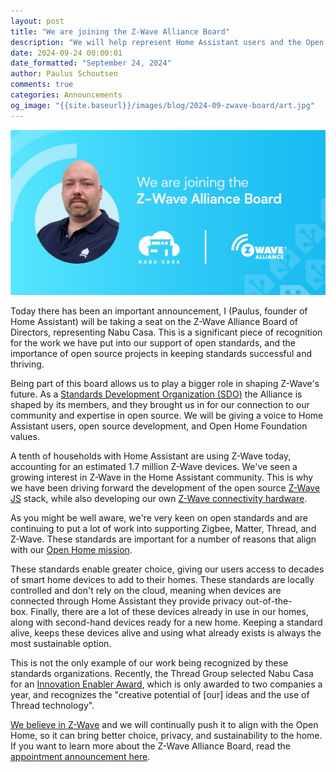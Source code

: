 ```yaml
---
layout: post
title: "We are joining the Z-Wave Alliance Board"
description: "We will help represent Home Assistant users and the Open Home Foundation values on this board, defining the future of Z-Wave."
date: 2024-09-24 00:00:01
date_formatted: "September 24, 2024"
author: Paulus Schoutsen
comments: true
categories: Announcements
og_image: "{{site.baseurl}}/images/blog/2024-09-zwave-board/art.jpg"
---
```


<img src='/images/blog/2024-09-zwave-board/art.jpg' style='border: 0;box-shadow: none;' alt="Paulus Schoutsen is joining the Z-Wave Alliance Board">

Today there has been an important announcement, I (Paulus, founder of Home Assistant) will be taking a seat on the Z-Wave Alliance Board of Directors, representing Nabu Casa. This is a significant piece of recognition for the work we have put into our support of open standards, and the importance of open source projects in keeping standards successful and thriving.

Being part of this board allows us to play a bigger role in shaping Z-Wave's future. As a [Standards Development Organization (SDO)](https://z-wavealliance.org/z-wave-alliance-formalizes-standards-development-organization-and-announces-founding-members/) the Alliance is shaped by its members, and they brought us in for our connection to our community and expertise in open source. We will be giving a voice to Home Assistant users, open source development, and Open Home Foundation values.

<!--more-->

A tenth of households with Home Assistant are using Z-Wave today, accounting for an estimated 1.7 million Z-Wave devices. We've seen a growing interest in Z-Wave in the Home Assistant community. This is why we have been driving forward the development of the open source [Z-Wave JS](https://github.com/zwave-js) stack, while also developing our own [Z-Wave connectivity hardware](https://www.home-assistant.io/blog/2024/05/08/zwave-is-not-dead/#range-testing-our-z-wave-stick-prototype).

As you might be well aware, we're very keen on open standards and are continuing to put a lot of work into supporting Zigbee, Matter, Thread, and Z-Wave. These standards are important for a number of reasons that align with our [Open Home mission](https://www.openhomefoundation.org/about/).

These standards enable greater choice, giving our users access to decades of smart home devices to add to their homes. These standards are locally controlled and don't rely on the cloud, meaning when devices are connected through Home Assistant they provide privacy out-of-the-box. Finally, there are a lot of these devices already in use in our homes, along with second-hand devices ready for a new home. Keeping a standard alive, keeps these devices alive and using what already exists is always the most sustainable option.

This is not the only example of our work being recognized by these standards organizations. Recently, the Thread Group selected Nabu Casa for an [Innovation Enabler Award](https://www.linkedin.com/posts/thread-group_threadgroup-internetofthings-smarthome-activity-7226619123235971072-8kHn), which is only awarded to two companies a year, and recognizes the "creative potential of [our] ideas and the use of Thread technology".

[We believe in Z-Wave](/blog/2024/05/08/zwave-is-not-dead/) and we will continually push it to align with the Open Home, so it can bring better choice, privacy, and sustainability to the home. If you want to learn more about the Z-Wave Alliance Board, read the [appointment announcement here](https://z-wavealliance.org/news_p/home-assistant-founder-joins-z-wave-alliance-board-of-directors/).

